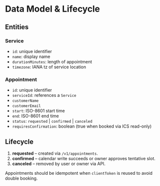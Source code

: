 # Data Model & Lifecycle

## Entities

### Service
- `id`: unique identifier
- `name`: display name
- `durationMinutes`: length of appointment
- `timezone`: IANA tz of service location

### Appointment
- `id`: unique identifier
- `serviceId`: references a `Service`
- `customerName`
- `customerEmail`
- `start`: ISO-8601 start time
- `end`: ISO-8601 end time
- `status`: `requested` | `confirmed` | `canceled`
- `requiresConfirmation`: boolean (true when booked via ICS read-only)

## Lifecycle
1. **requested** – created via `/v1/appointments`.
2. **confirmed** – calendar write succeeds or owner approves tentative slot.
3. **canceled** – removed by user or owner via API.

Appointments should be idempotent when `clientToken` is reused to avoid double booking.
